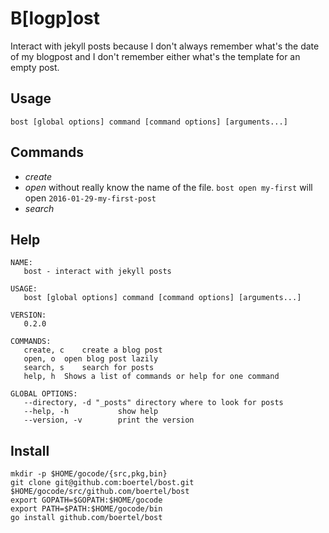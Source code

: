 # B[logp]ost

Interact with jekyll posts because I don't always remember what's the date of my blogpost and I don't remember either what's the template for an empty post.

## Usage

```
bost [global options] command [command options] [arguments...]
```

## Commands

- *create*
- *open* without really know the name of the file. ```bost open my-first``` will open ```2016-01-29-my-first-post```
- *search*


## Help

```
NAME:
   bost - interact with jekyll posts

USAGE:
   bost [global options] command [command options] [arguments...]

VERSION:
   0.2.0

COMMANDS:
   create, c	create a blog post
   open, o	open blog post lazily
   search, s	search for posts
   help, h	Shows a list of commands or help for one command

GLOBAL OPTIONS:
   --directory, -d "_posts"	directory where to look for posts
   --help, -h			show help
   --version, -v		print the version
```


## Install

```
mkdir -p $HOME/gocode/{src,pkg,bin}
git clone git@github.com:boertel/bost.git $HOME/gocode/src/github.com/boertel/bost
export GOPATH=$GOPATH:$HOME/gocode
export PATH=$PATH:$HOME/gocode/bin
go install github.com/boertel/bost
```

